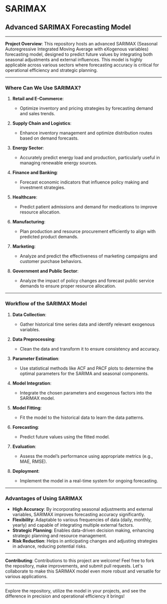 # SARIMAX


##  Advanced SARIMAX Forecasting Model

---

**Project Overview**: This repository hosts an advanced SARIMAX (Seasonal Autoregressive Integrated Moving Average with eXogenous variables) forecasting model, designed to predict future values by integrating both seasonal adjustments and external influences. This model is highly applicable across various sectors where forecasting accuracy is critical for operational efficiency and strategic planning.

---

### Where Can We Use SARIMAX?

1. **Retail and E-Commerce**:
   - Optimize inventory and pricing strategies by forecasting demand and sales trends.
   
2. **Supply Chain and Logistics**:
   - Enhance inventory management and optimize distribution routes based on demand forecasts.
   
3. **Energy Sector**:
   - Accurately predict energy load and production, particularly useful in managing renewable energy sources.
   
4. **Finance and Banking**:
   - Forecast economic indicators that influence policy making and investment strategies.
   
5. **Healthcare**:
   - Predict patient admissions and demand for medications to improve resource allocation.
   
6. **Manufacturing**:
   - Plan production and resource procurement efficiently to align with predicted product demands.
   
7. **Marketing**:
   - Analyze and predict the effectiveness of marketing campaigns and customer purchase behaviors.
   
8. **Government and Public Sector**:
   - Analyze the impact of policy changes and forecast public service demands to ensure proper resource allocation.

---

### Workflow of the SARIMAX Model

1. **Data Collection**:
   - Gather historical time series data and identify relevant exogenous variables.
   
2. **Data Preprocessing**:
   - Clean the data and transform it to ensure consistency and accuracy.
   
3. **Parameter Estimation**:
   - Use statistical methods like ACF and PACF plots to determine the optimal parameters for the SARIMA and seasonal components.
   
4. **Model Integration**:
   - Integrate the chosen parameters and exogenous factors into the SARIMAX model.
   
5. **Model Fitting**:
   - Fit the model to the historical data to learn the data patterns.
   
6. **Forecasting**:
   - Predict future values using the fitted model.
   
7. **Evaluation**:
   - Assess the model’s performance using appropriate metrics (e.g., MAE, RMSE).
   
8. **Deployment**:
   - Implement the model in a real-time system for ongoing forecasting.

---

### Advantages of Using SARIMAX

- **High Accuracy**: By incorporating seasonal adjustments and external variables, SARIMAX improves forecasting accuracy significantly.
- **Flexibility**: Adaptable to various frequencies of data (daily, monthly, yearly) and capable of integrating multiple external factors.
- **Strategic Planning**: Enables data-driven decision making, enhancing strategic planning and resource management.
- **Risk Reduction**: Helps in anticipating changes and adjusting strategies in advance, reducing potential risks.

---

**Contributing**: Contributions to this project are welcome! Feel free to fork the repository, make improvements, and submit pull requests. Let's collaborate to make this SARIMAX model even more robust and versatile for various applications.

---

Explore the repository, utilize the model in your projects, and see the difference in precision and operational efficiency it brings!

